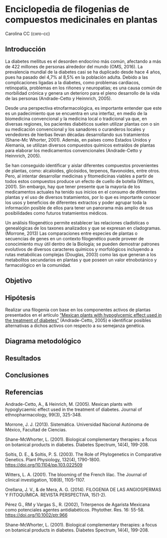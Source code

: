 # Enciclopedia de filogenias de compuestos medicinales en plantas

Carolina CC (cxro-cc)

## Introducción
La diabetes mellitus es el desorden endocrino más común, afectando a más de 422 millones de personas alrededor del mundo (OMS, 2016). La prevalencia mundial de la diabetes casi se ha duplicado desde hace 4 años, pues ha pasado del 4,7% al 8,5% en la población adulta. Debido a las complicaciones ligadas a la diabetes, como problemas cardiacos, retinopatía, problemas en los riñones y neuropatías; es una causa común de morbilidad crónica y genera un deterioro para el pleno desarrollo de la vida de las personas (Andrade-Cetto y Heinnrich, 2005).

Desde una perspectiva etnofarmacológica, es importante entender que este es un padecimiento que se encuentra en una interfaz, en medio de la biomedicina convencional y la medicina local o tradicional ya que, en diversas regiones, los pacientes diabéticos suelen utilizar plantas con o sin su medicación convencional y los sanadores o curanderos locales y vendedores de hierbas llevan décadas desarrollando sus tratamientos (Shane-Mc Whorter, 2001). Además, en países como Estados Unidos y Alemania, se utilizan diversos compuestos químicos extraídos de plantas para elaborar los medicamentos convencionales (Andrade-Cetto y Heinnrich, 2005).

Se han conseguido identificar y aislar diferentes compuestos provenientes de plantas, como: alcaloides, glicósidos, terpenos, flavonoides, entre otros. Pero, al intentar desarrollar medicinas y fitomedicinas viables a partir de todos estos compuestos produce un efecto de cuello de botella (Witters, 2001). Sin embargo, hay que tener presente que la mayoría de los medicamentos actuales ha tenido sus inicios en el consumo de diferentes plantas y el uso de diversos tratamientos, por lo que es importante conocer los usos y beneficios de diferentes extractos y poder agrupar toda la información posible de ellos para tener un panorama más amplio de sus posibilidades como futuros tratamientos médicos. 

Un análisis filogenético permite establecer las relaciones cladísticas o genealógicas de los taxones analizados y que se expresan en cladogramas. (Morrone, 2013) Las comparaciones entre especies de plantas o secuencias de genes en un contexto filogenético puede proveer de conocimiento muy útil dentro de la Biología; se pueden demostrar patrones evolutivos de diversos caracteres químicos y morfológicos incluyendo a rutas metabólicas complejas (Douglas, 2003) como las que generan a los metabolitos secundarios en plantas y que poseen un valor etnobotánico y farmacológico en la comunidad.


## Objetivo

## Hipótesis
Realizar una filogenia con base en los componentes activos de plantas presentados en el artículo [“Mexican plants with hypoglycemic effect used in the treatment of diabetes”](http://etnof.fciencias.unam.mx/P3Pub/Pdf/010.pdf) (Andrade-Cetto, 2005) e identificar posibles alternativas a dichos activos con respecto a su semejanza genética.

## Diagrama metodológico

## Resultados

## Conclusiones

## Referencias
  Andrade-Cetto, A., & Heinrich, M. (2005). Mexican plants with hypoglycaemic effect used in the treatment of diabetes. Journal of ethnopharmacology, 99(3), 325-348.
  
  Morrone, J. J. (2013). Sistemática. Universidad Nacional Autónoma de México, Facultad de Ciencias.
  
  Shane-McWhorter, L. (2001). Biological complementary therapies: a focus on botanical products in diabetes. Diabetes Spectrum, 14(4), 199-208.
  
  Soltis, D. E., & Soltis, P. S. (2003). The Role of Phylogenetics in Comparative Genetics. Plant Physiology, 132(4), 1790-1800. https://doi.org/10.1104/pp.103.022509
  
  Witters, L. A. (2001). The blooming of the French lilac. The Journal of clinical investigation, 108(8), 1105-1107.
  
  Orellana, J. V., & de Mera, A. G. (2014). FILOGENIA DE LAS ANGIOSPERMAS Y FITOQUÍMICA. REVISTA PERSPECTIVA, 15(1-2).

  Pérez G., RM y Vargas S., R. (2002), Triterpenos de Agarista Mexicana como potenciales agentes antidiabéticos. Phytother. Res. 16: 55-58. https://doi.org/10.1002/ptr.966
  
  Shane-McWhorter, L. (2001). Biological complementary therapies: a focus on botanical products in diabetes. Diabetes Spectrum, 14(4), 199-208.


